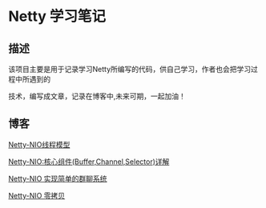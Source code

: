 # Netty 学习笔记

## 描述

该项目主要是用于记录学习Netty所编写的代码，供自己学习，作者也会把学习过程中所遇到的

技术，编写成文章，记录在博客中,未来可期，一起加油！

## 博客

[Netty-NIO线程模型](https://blog.csdn.net/qq_41971087/article/details/116572886)

[Netty-NIO:核心组件(Buffer,Channel,Selector)详解](https://blog.csdn.net/qq_41971087/article/details/116616485)

[Netty-NIO 实现简单的群聊系统](https://blog.csdn.net/qq_41971087/article/details/116711272)

[Netty-NIO 零拷贝](https://blog.csdn.net/qq_41971087/article/details/116804142)